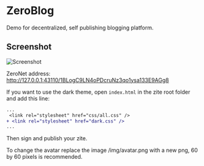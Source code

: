 # ZeroBlog
Demo for decentralized, self publishing blogging platform.

## Screenshot

![Screenshot](http://i.imgur.com/diTYHcm.png) 

ZeroNet address: http://127.0.0.1:43110/1BLogC9LN4oPDcruNz3qo1ysa133E9AGg8

If you want to use the dark theme, open `index.html` in the zite root folder and add this line:

```diff
...
 <link rel="stylesheet" href="css/all.css" />
+ <link rel="stylesheet" href="dark.css" />
...
```
Then sign and publish your zite.

To change the avatar replace the image /img/avatar.png with a new png, 60 by 60 pixels is recommended.